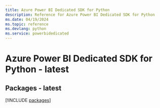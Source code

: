 ```yaml
---
title: Azure Power BI Dedicated SDK for Python
description: Reference for Azure Power BI Dedicated SDK for Python
ms.date: 04/19/2024
ms.topic: reference
ms.devlang: python
ms.service: powerbidedicated
---
```

# Azure Power BI Dedicated SDK for Python - latest
## Packages - latest
[!INCLUDE [packages](power-bi-dedicated-index.md)]